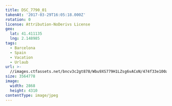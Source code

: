 ```yaml
---
title: DSC_7790_01
takenAt: '2017-03-29T16:05:18.000Z'
rotation: 0
license: Attribution-NoDerivs License
geo:
  lat: 41.411135
  lng: 2.148985
tags:
  - Barcelona
  - Spain
  - Vacation
  - Urlaub
url: >-
  //images.ctfassets.net/bncv3c2gt878/Wbu9XS779H1LZsg6vACoN/474f33e100a731e8118f00400195e6d1/dsc_7790_01_33235929744_o
size: 3564778
image:
  width: 2868
  height: 4310
contentType: image/jpeg
---
```


